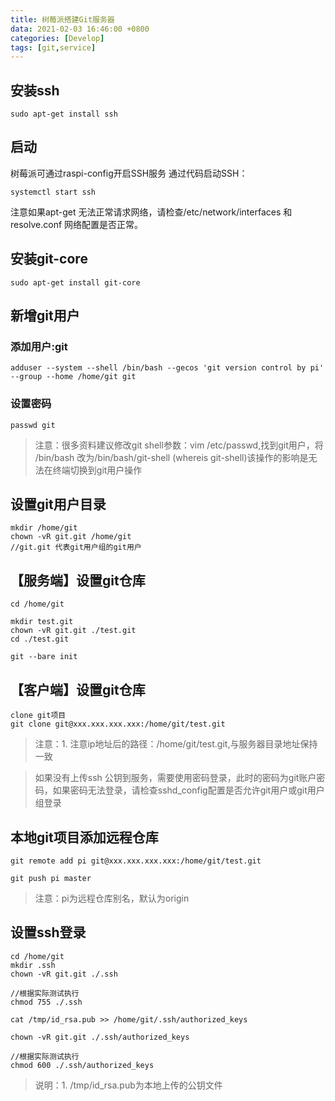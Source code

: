 ```yaml
---
title: 树莓派搭建Git服务器
data: 2021-02-03 16:46:00 +0800
categories: [Develop]
tags: [git,service]
---
```


## 安装ssh
```
sudo apt-get install ssh
```

## 启动
树莓派可通过raspi-config开启SSH服务
通过代码启动SSH：
```
systemctl start ssh
```
注意如果apt-get 无法正常请求网络，请检查/etc/network/interfaces 和 resolve.conf 网络配置是否正常。

## 安装git-core
```
sudo apt-get install git-core
```
## 新增git用户
### 添加用户:git
```
adduser --system --shell /bin/bash --gecos 'git version control by pi' --group --home /home/git git
```

### 设置密码
```
passwd git
```

> 注意：很多资料建议修改git shell参数：vim /etc/passwd,找到git用户，将 /bin/bash 改为/bin/bash/git-shell (whereis git-shell)该操作的影响是无法在终端切换到git用户操作

## 设置git用户目录
```
mkdir /home/git
chown -vR git.git /home/git
//git.git 代表git用户组的git用户
```

## 【服务端】设置git仓库
```
cd /home/git

mkdir test.git
chown -vR git.git ./test.git
cd ./test.git

git --bare init
```

## 【客户端】设置git仓库
```
clone git项目
git clone git@xxx.xxx.xxx.xxx:/home/git/test.git
```

> 注意：1. 注意ip地址后的路径：/home/git/test.git,与服务器目录地址保持一致

> 如果没有上传ssh 公钥到服务，需要使用密码登录，此时的密码为git账户密码，如果密码无法登录，请检查sshd_config配置是否允许git用户或git用户组登录

## 本地git项目添加远程仓库
```
git remote add pi git@xxx.xxx.xxx.xxx:/home/git/test.git

git push pi master
```
> 注意：pi为远程仓库别名，默认为origin

## 设置ssh登录
```
cd /home/git
mkdir .ssh
chown -vR git.git ./.ssh

//根据实际测试执行
chmod 755 ./.ssh

cat /tmp/id_rsa.pub >> /home/git/.ssh/authorized_keys

chown -vR git.git ./.ssh/authorized_keys

//根据实际测试执行
chmod 600 ./.ssh/authorized_keys
```
> 说明：1. /tmp/id_rsa.pub为本地上传的公钥文件